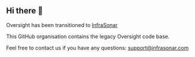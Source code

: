 ## Hi there 👋

Oversight has been transitioned to [InfraSonar](https://infrasonar.com)

This GitHub organisation contains the legacy Oversight code base.

Feel free to contact us if you have any questions: support@infrasonar.com
